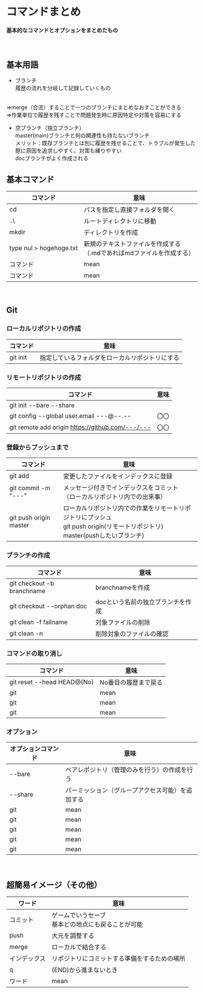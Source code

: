 # コマンドまとめ

#### 基本的なコマンドとオプションをまとめたもの
<br>

## 基本用語

- ブランチ<br>
履歴の流れを分岐して記録していくもの
<br>
⇒merge（合流）することで一つのブランチにまとめなおすことができる
<br>
⇒作業単位で履歴を残すことで問題発生時に原因特定や対策を容易にする

- 空ブランチ（独立ブランチ）<br>
master(main)ブランチと何の関連性も持たないブランチ<br>
メリット：既存ブランチとは別に履歴を残せることで、トラブルが発生した際に原因を追求しやすく、対策も練りやすい<br>
docブランチがよく作成される

## 基本コマンド
| コマンド | 意味 |
| ---- | ---- |
| cd | パスを指定し直接フォルダを開く |
| ..\ | ルートディレクトリに移動 |
| mkdir | ディレクトリを作成 |
| type nul > hogehoge.txt | 新規のテキストファイルを作成する<br> （.mdであればmdファイルを作成する） |
| コマンド | mean |
| コマンド | mean |

<br>

## Git

### ローカルリポジトリの作成

| コマンド | 意味 |
| ---- | ---- |
| git init | 指定しているフォルダをローカルリポジトリにする |


### リモートリポジトリの作成

| コマンド | 意味 |
| ---- | ---- |
| git init --bare --share |  |
| git config --global user.email ---@--.-- | 〇〇 |
| git remote add origin https://github.com/---/--- | 〇〇 |


### 登録からプッシュまで

| コマンド | 意味 |
| ---- | ---- |
|  git add | 変更したファイルをインデックスに登録 |
| git commit -m "---" | メッセージ付きでインデックスをコミット<br>（ローカルリポジトリ内での出来事） |
| git push origin master | ローカルリポジトリ内での作業をリモートリポジトリにプッシュ<br>git push origin(リモートリポジトリ) master(pushしたいブランチ) |

### ブランチの作成
| コマンド | 意味 |
| ---- | ---- |
| git checkout -b branchname | branchnameを作成 |
| git checkout --orphan doc | docという名前の独立ブランチを作成 |
| git clean -f failname | 対象ファイルの削除 |
| git clean -n | 削除対象のファイルの確認 |

### コマンドの取り消し
| コマンド | 意味 |
| ---- | ---- |
| git reset --head HEAD@{No} | No番目の履歴まで戻る |
| git | mean |
| git | mean |
| git | mean |

### オプション

| オプションコマンド | 意味 |
| ---- | ---- |
| --bare | ベアレポジトリ（管理のみを行う）の作成を行う |
| --share | パーミッション（グループアクセス可能）を追加する |
| git | mean |
| git | mean |
| git | mean |
| git | mean |
| git | mean |

<br>

## 超簡易イメージ（その他）
| ワード | 意味 |
| ---- | ---- |
| コミット | ゲームでいうセーブ<br>基本どの地点にも戻ることが可能 |
| push | 大元を調整する |
| merge | ローカルで結合する |
| インデックス | リポジトリにコミットする準備をするための場所 |
|  q | (END)から進まないとき |
| ワード | mean |


